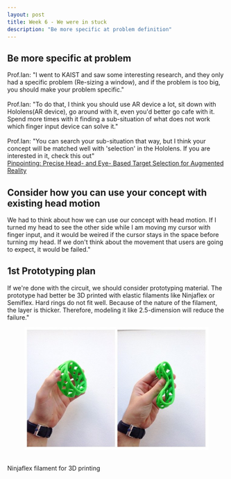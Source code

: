```yaml
---
layout: post
title: Week 6 - We were in stuck
description: "Be more specific at problem definition"
---
```


## Be more specific at problem
Prof.Ian: "I went to KAIST and saw some interesting research, 
and they only had a specific problem (Re-sizing a window), 
and if the problem is too big, you should make your problem specific."<br><br>
Prof.Ian: "To do that, I think you should use AR device a lot, sit down with Hololens(AR device), go around with it,
even you'd better go cafe with it. Spend more times with it finding a sub-situation of what does not work
which finger input device can solve it."<br><br>
Prof.Ian: "You can search your sub-situation that way, 
but I think your concept will be matched well with 'selection' in the Hololens.
If you are interested in it, check this out"<br>
[Pinpointing: Precise Head- and Eye- Based Target Selection for Augmented Reality](https://www.researchgate.net/profile/Mikko_Kytoe/publication/323970135_Pinpointing_Precise_Head-_and_Eye-Based_Target_Selection_for_Augmented_Reality/links/5ab559da0f7e9b68ef4cf26a/Pinpointing-Precise-Head-and-Eye-Based-Target-Selection-for-Augmented-Reality.pdf)
<br>

## Consider how you can use your concept with existing head motion
We had to think about how we can use our concept with head motion. 
If I turned my head to see the other side while I am moving my cursor with finger input,
and it would be weired if the cursor stays in the space before turning my head.
If we don't think about the movement that users are going to expect, it would be failed."

## 1st Prototyping plan
If we're done with the circuit, we should consider prototyping material.
The prototype had better be 3D printed with elastic filaments like Ninjaflex or Semiflex.
Hard rings do not fit well.
Because of the nature of the filament, the layer is thicker.
Therefore, modeling it like 2.5-dimension will reduce the failure."<br>

<figure>
    <img src="/img/ninjaflex.PNG">
</figure><br>
Ninjaflex filament for 3D printing
